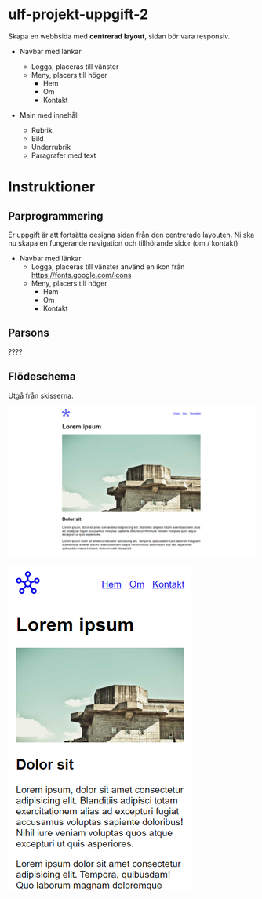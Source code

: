 # ulf-projekt-uppgift-2

Skapa en webbsida med **centrerad layout**, sidan bör vara responsiv.

* Navbar med länkar
    * Logga, placeras till vänster
    * Meny, placers till höger
        * Hem
        * Om
        * Kontakt


* Main med innehåll
    * Rubrik
    * Bild
    * Underrubrik
    * Paragrafer med text

# Instruktioner

## Parprogrammering

Er uppgift är att fortsätta designa sidan från den centrerade layouten.
Ni ska nu skapa en fungerande navigation och tillhörande sidor (om / kontakt)

* Navbar med länkar
    * Logga, placeras till vänster använd en ikon från https://fonts.google.com/icons
    * Meny, placers till höger
        * Hem
        * Om
        * Kontakt
        
## Parsons

????


## Flödeschema

Utgå från skisserna.

![Vad du ska skapa](assets/center.png)

![Vad du ska skapa](assets/center-small.png)
